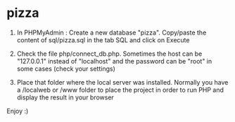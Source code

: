 # pizza

1) In PHPMyAdmin :
Create a new database "pizza".
Copy/paste the content of sql/pizza.sql in the tab SQL and click on Execute

2) Check the file php/connect_db.php.
Sometimes the host can be "127.0.0.1" instead of "localhost" and the password can be "root" in some cases (check your settings)

3) Place that folder where the local server was installed.
Normally you have a /localweb or /www folder to place the project in order to run PHP and display the result in your browser

Enjoy :)